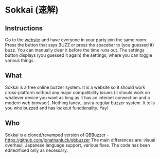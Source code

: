 # Sokkai (速解)
## Instructions
Go to the <a href="https://sokkai.jrmsoftworks.com">website</a> and have everyone in your party join the same room. Press the button that says BUZZ or press the spacebar to (you guessed it) buzz. You can manually clear it before the time runs out. The settings button displays (you guessed it again) the settings, where you can toggle various things.

## What
Sokkai is a free online buzzer system. It is a website so it should work cross-platform without any major compatibility issues (it should work on whatever device you want as long as it has an internet connection and a modern web browser). Nothing fancy...just a regular buzzer system. It tells you who buzzed and has lockout functionality. Yay!

## Who
Sokkai is a cloned/revamped version of QBBuzzer - https://github.com/jonathanluck/qbbuzzer
The main differences are: visual overhaul, Japanese language support, various fixes. The code has been edited/fixed only as necessary.
